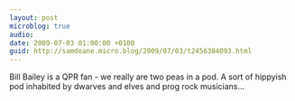 ```yaml
---
layout: post
microblog: true
audio: 
date: 2009-07-03 01:00:00 +0100
guid: http://samdeane.micro.blog/2009/07/03/t2456384093.html
---
```

Bill Bailey is a QPR fan - we really are two peas in a pod. A sort of hippyish pod inhabited by dwarves and elves and prog rock musicians...
